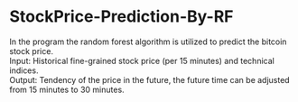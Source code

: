 # StockPrice-Prediction-By-RF  
In the program the random forest algorithm is utilized to predict the bitcoin stock price.   
Input: Historical fine-grained stock price (per 15 minutes) and technical indices.   
Output: Tendency of the price in the future, the future time can be adjusted from 15 minutes to 30 minutes.

